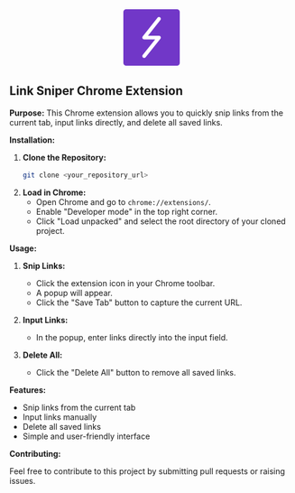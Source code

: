 <div>
   <center>
      <img src="https://github.com/thejamesnick/link-sniper/blob/main/icon.png" />
   </center>
</div>

## Link Sniper Chrome Extension

**Purpose:**
This Chrome extension allows you to quickly snip links from the current tab, input links directly, and delete all saved links.

**Installation:**

1. **Clone the Repository:**
   ```bash
   git clone <your_repository_url>
   ```
2. **Load in Chrome:**
   - Open Chrome and go to `chrome://extensions/`.
   - Enable "Developer mode" in the top right corner.
   - Click "Load unpacked" and select the root directory of your cloned project.

**Usage:**

1. **Snip Links:**
   - Click the extension icon in your Chrome toolbar.
   - A popup will appear.
   - Click the "Save Tab" button to capture the current URL.

2. **Input Links:**
   - In the popup, enter links directly into the input field.

3. **Delete All:**
   - Click the "Delete All" button to remove all saved links.

**Features:**

- Snip links from the current tab
- Input links manually
- Delete all saved links
- Simple and user-friendly interface

**Contributing:**

Feel free to contribute to this project by submitting pull requests or raising issues.
